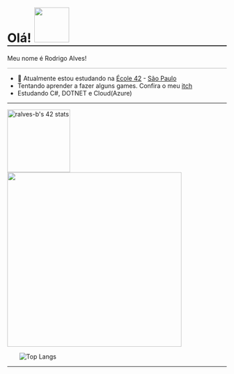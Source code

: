 <h1 style="border:solid; border-width: 0 0 2px 0"> Olá!  <img src="https://media.giphy.com/media/26Fxy3Iz1ari8oytO/giphy.gif" width="80px"></h1>
Meu nome é Rodrigo Alves!

<hr style="opacity:0.3">

- 🌱 Atualmente estou estudando na [École 42](https://www.42.fr/) - [São Paulo](https://www.42sp.org.br/)
- Tentando aprender a fazer alguns games. Confira o meu [itch](https://rodrigo-br.itch.io/)
- Estudando C#, DOTNET e Cloud(Azure)


<hr>

<a href="https://github.com/JaeSeoKim/badge42"><img height="144" img src="https://badge42.vercel.app/api/v2/cl44yvrfh00810al96fmppjez/stats?cursusId=21&coalitionId=undefined" alt="ralves-b's 42 stats" /></a> <a href="https://github.com/JaeSeoKim/badge42"><img width="400" img src="https://github-readme-stats.vercel.app/api?username=rodrigo-br&hide=stars&show_icons=true&theme=algolia&custom_title=My&nbsp;GitHub&nbsp;Stats" /></a>

&nbsp;&nbsp;&nbsp;&nbsp;&nbsp;&nbsp;&nbsp;![Top Langs](https://github-readme-stats.vercel.app/api/top-langs/?username=rodrigo-br&hide=tcl,html)


<hr>